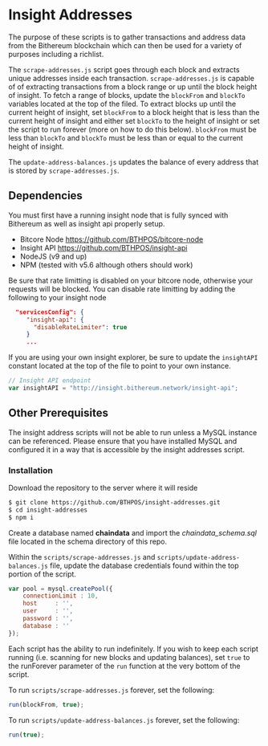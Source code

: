 # Insight Addresses
The purpose of these scripts is to gather transactions and address data from the Bithereum blockchain which can then be used for a variety of purposes including a richlist.

The `scrape-addresses.js` script goes through each block and extracts unique addresses inside each transaction. `scrape-addresses.js` is capable of of extracting transactions from a block range or up until the block height of insight. To fetch a range of blocks, update the `blockFrom` and `blockTo` variables located at the top of the filed. To extract blocks up until the current height of insight, set `blockFrom` to a block height that is less than the current height of insight and either set `blockTo` to the height of insight or set the script to run forever (more on how to do this below). `blockFrom` must be less than `blockTo` and `blockTo` must be less than or equal to the current height of insight.

The `update-address-balances.js` updates the balance of every address that is stored by `scrape-addresses.js`.


## Dependencies
You must first have a running insight node that is fully synced with Bithereum as well as insight api properly setup.
- Bitcore Node https://github.com/BTHPOS/bitcore-node
- Insight API https://github.com/BTHPOS/insight-api
- NodeJS (v9 and up)
- NPM (tested with v5.6 although others should work)

Be sure that rate limitting is disabled on your bitcore node, otherwise your requests will be blocked. You can disable rate limitting by adding the following to your insight node
```JSON
  "servicesConfig": {
     "insight-api": {
       "disableRateLimiter": true
     }
     ...
```
If you are using your own insight explorer, be sure to update the `insightAPI` constant located at the top of the file to point to your own instance.
```JavaScript
// Insight API endpoint
var insightAPI = "http://insight.bithereum.network/insight-api";
```
## Other Prerequisites
The insight address scripts will not be able to run unless a MySQL instance can be referenced. Please ensure that you have installed MySQL and configured it in a way that is accessible by the insight addresses script.

### Installation
Download the repository to the server where it will reside
```sh
$ git clone https://github.com/BTHPOS/insight-addresses.git
$ cd insight-addresses
$ npm i
```
Create a database named **chaindata** and import the *chaindata_schema.sql* file located in the schema directory of this repo.

Within the `scripts/scrape-addresses.js` and `scripts/update-address-balances.js` file, update the database credentials found within the top portion of the script.
```JavaScript
var pool = mysql.createPool({
    connectionLimit : 10,
    host     : '',
    user     : '',
    password : '',
    database : ''
});
```

Each script has the ability to run indefinitely. If you wish to keep each script running (i.e. scanning for new blocks and updating balances), set `true` to the runForever parameter of the `run` function at the very bottom of the script.

To run `scripts/scrape-addresses.js` forever, set the following:
```JavaScript
run(blockFrom, true);
```
To run `scripts/update-address-balances.js` forever, set the following:
```JavaScript
run(true);
```
